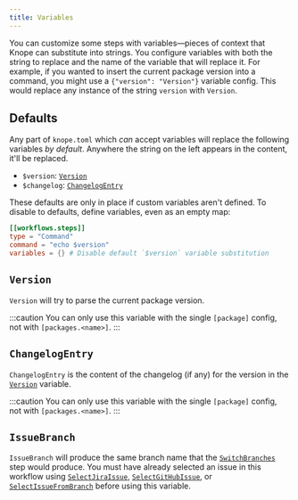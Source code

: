 ```yaml
---
title: Variables
---
```


You can customize some steps with variables—pieces of context that Knope can substitute into strings.
You configure variables with both the string to replace and the name of the variable that
will replace it. For example, if you wanted to insert the current package
version into a command, you might use a `{"version": "Version"}` variable config. This would replace any instance
of the string `version` with `Version`.

## Defaults

Any part of `knope.toml` which _can_ accept variables will replace the following variables _by default_.
Anywhere the string on the left appears in the content, it'll be replaced.

- `$version`: [`Version`](#version)
- `$changelog`: [`ChangelogEntry`](#changelogentry)

These defaults are only in place if custom variables aren't defined. To disable to defaults, define variables, even 
as an empty map:

```toml
[[workflows.steps]]
type = "Command"
command = "echo $version"
variables = {} # Disable default `$version` variable substitution
```

## `Version`

`Version` will try to parse the current package version.

:::caution
You can only use this variable with the single `[package]` config, not with `[packages.<name>]`.
:::

## `ChangelogEntry`

`ChangelogEntry` is the content of the changelog (if any) for the version in the [`Version`](#version) variable.

:::caution
You can only use this variable with the single `[package]` config, not with `[packages.<name>]`.
:::

## `IssueBranch`

`IssueBranch` will produce the same branch name that the [`SwitchBranches`] step would produce. You must have already
selected an issue in this workflow using [`SelectJiraIssue`], [`SelectGitHubIssue`], or [`SelectIssueFromBranch`] before
using this variable.

[`SwitchBranches`]: /reference/config-file/steps/switch-branches
[`SelectJiraIssue`]: /reference/config-file/steps/select-jira-issue
[`SelectGitHubIssue`]: /reference/config-file/steps/select-github-issue
[`SelectIssueFromBranch`]: /reference/config-file/steps/select-issue-from-branch
